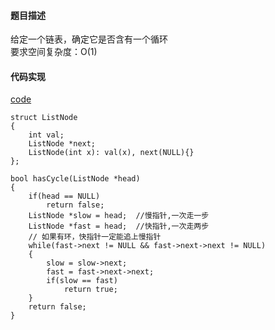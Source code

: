 #### 题目描述
给定一个链表，确定它是否含有一个循环  
要求空间复杂度：O(1)

#### 代码实现

[code](/Linklist/link_list_has_cycle.cpp)

```
struct ListNode
{
	int val;
	ListNode *next;
	ListNode(int x): val(x), next(NULL){}
};

bool hasCycle(ListNode *head)
{
	if(head == NULL)	
		return false;
	ListNode *slow = head;	//慢指针,一次走一步
	ListNode *fast = head;	//快指针,一次走两步
	// 如果有环，快指针一定能追上慢指针
	while(fast->next != NULL && fast->next->next != NULL)
	{
		slow = slow->next;
		fast = fast->next->next;
		if(slow == fast)	
			return true;
	}
	return false;
}
```
